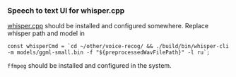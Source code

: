 ### Speech to text UI for whisper.cpp

[whisper.cpp](https://github.com/ggerganov/whisper.cpp) should be installed and configured somewhere. 
Replace whisper path and model in 
```
const whisperCmd = `cd ~/other/voice-recog/ && ./build/bin/whisper-cli -m models/ggml-small.bin -f "${preprocessedWavFilePath}" -l ru`;
```

`ffmpeg` should be installed and configured in the system.
